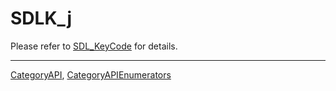 # SDLK_j

Please refer to [SDL_KeyCode](SDL_KeyCode) for details.

----
[CategoryAPI](CategoryAPI), [CategoryAPIEnumerators](CategoryAPIEnumerators)

